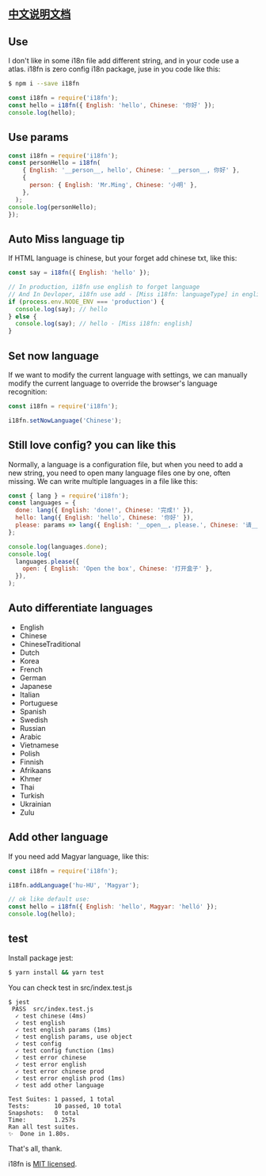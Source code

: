 ## [中文说明文档](./README-CN.md)

## Use

I don't like in some i18n file add different string, and in your code use a atlas.
i18fn is zero config i18n package, juse in you code like this:

```sh
$ npm i --save i18fn
```

```js
const i18fn = require('i18fn');
const hello = i18fn({ English: 'hello', Chinese: '你好' });
console.log(hello);
```

## Use params

```js
const i18fn = require('i18fn');
const personHello = i18fn(
    { English: '__person__, hello', Chinese: '__person__, 你好' },
    {
      person: { English: 'Mr.Ming', Chinese: '小明' },
    },
  );
console.log(personHello);
});
```

## Auto Miss language tip

If HTML language is chinese, but your forget add chinese txt, like this:

```js
const say = i18fn({ English: 'hello' });

// In production, i18fn use english to forget language
// And In Devloper, i18fn use add - [Miss i18fn: languageType] in english
if (process.env.NODE_ENV === 'production') {
  console.log(say); // hello
} else {
  console.log(say); // hello - [Miss i18fn: english]
}
```

## Set now language

If we want to modify the current language with settings, we can manually modify the current language to override the browser's language recognition:

```js
const i18fn = require('i18fn');

i18fn.setNowLanguage('Chinese');
```

## Still love config? you can like this

Normally, a language is a configuration file, but when you need to add a new string, you need to open many language files one by one, often missing. We can write multiple languages in a file like this:

```js
const { lang } = require('i18fn');
const languages = {
  done: lang({ English: 'done!', Chinese: '完成!' }),
  hello: lang({ English: 'hello', Chinese: '你好' }),
  please: params => lang({ English: '__open__, please.', Chinese: '请__open__.' }, params),
};

console.log(languages.done);
console.log(
  languages.please({
    open: { English: 'Open the box', Chinese: '打开盒子' },
  }),
);
```

## Auto differentiate languages

- English
- Chinese
- ChineseTraditional
- Dutch
- Korea
- French
- German
- Japanese
- Italian
- Portuguese
- Spanish
- Swedish
- Russian
- Arabic
- Vietnamese
- Polish
- Finnish
- Afrikaans
- Khmer
- Thai
- Turkish
- Ukrainian
- Zulu

## Add other language

If you need add Magyar language, like this:

```js
const i18fn = require('i18fn');

i18fn.addLanguage('hu-HU', 'Magyar');

// ok like default use:
const hello = i18fn({ English: 'hello', Magyar: 'helló' });
console.log(hello);
```

## test

Install package jest:

```sh
$ yarn install && yarn test
```

You can check test in src/index.test.js

```
$ jest
 PASS  src/index.test.js
  ✓ test chinese (4ms)
  ✓ test english
  ✓ test english params (1ms)
  ✓ test english params, use object
  ✓ test config
  ✓ test config function (1ms)
  ✓ test error chinese
  ✓ test error english
  ✓ test error chinese prod
  ✓ test error english prod (1ms)
  ✓ test add other language

Test Suites: 1 passed, 1 total
Tests:       10 passed, 10 total
Snapshots:   0 total
Time:        1.257s
Ran all test suites.
✨  Done in 1.80s.
```

That's all, thank.

i18fn is [MIT licensed](./LICENSE).
